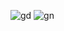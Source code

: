 ![gd](https://github.com/raul-felipe/Wallpaper/assets/17601661/bc1a8f2e-0d2c-447f-bf90-6e44b191ff34)
![gn](https://github.com/raul-felipe/Wallpaper/assets/17601661/6556ef07-d814-4f05-8100-734f73e8d70c)
